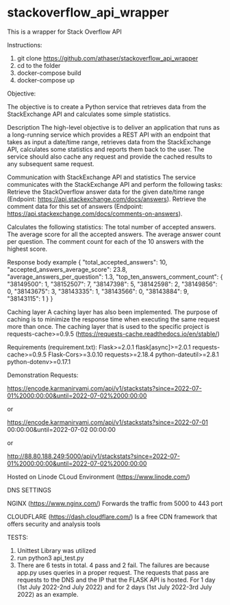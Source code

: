 # stackoverflow_api_wrapper
This is a wrapper for Stack Overflow API

Instructions:

1) git clone https://github.com/athaser/stackoverflow_api_wrapper
2) cd to the folder
3) docker-compose build
4) docker-compose up

Objective:

The objective is to create a Python service that retrieves data from the StackExchange API and calculates some simple statistics.

Description
The high-level objective is to deliver an application that runs as a long-running service which provides a REST API with an endpoint that takes as input a date/time range, retrieves data from the StackExchange API, calculates some statistics and reports them back to the user. The service should also cache any request and provide the cached results to any subsequent same request.

Communication with StackExchange API and statistics
The service communicates with the StackExchange API and perform the following tasks:
Retrieve the StackOverflow answer data for the given date/time range (Endpoint: https://api.stackexchange.com/docs/answers).
Retrieve the comment data for this set of answers  (Endpoint: https://api.stackexchange.com/docs/comments-on-answers).

Calculates the following statistics:
The total number of accepted answers.
The average score for all the accepted answers.
The average answer count per question.
The comment count for each of the 10 answers with the highest score.

Response body example
{
    "total_accepted_answers": 10,
    "accepted_answers_average_score": 23.8,
    "average_answers_per_question": 1.3,
    "top_ten_answers_comment_count": {
        "38149500": 1,
        "38152507": 7,
        "38147398": 5,
        "38142598": 2,
        "38149856": 0,
        "38143675": 3,
        "38143335": 1,
        "38143566": 0,
        "38143884": 9,
        "38143115": 1
    }
}

Caching layer
A caching layer has also been implemented. The purpose of caching is to minimize the response time when executing the same request more than once.
The caching layer that is used to the specific project is requests-cache>=0.9.5 (https://requests-cache.readthedocs.io/en/stable/)

Requirements (requirement.txt):
Flask>=2.0.1
flask[async]>=2.0.1
requests-cache>=0.9.5
Flask-Cors>=3.0.10
requests>=2.18.4
python-dateutil>=2.8.1
python-dotenv>=0.17.1

Demonstration Requests:

https://encode.karmanirvami.com/api/v1/stackstats?since=2022-07-01%2000:00:00&until=2022-07-02%2000:00:00

or

https://encode.karmanirvami.com/api/v1/stackstats?since=2022-07-01 00:00:00&until=2022-07-02 00:00:00

or

http://88.80.188.249:5000/api/v1/stackstats?since=2022-07-01%2000:00:00&until=2022-07-02%2000:00:00

Hosted on Linode CLoud Environment (https://www.linode.com/)

DNS SETTINGS

NGINX (https://www.nginx.com/)
Forwards the traffic from 5000 to 443 port

CLOUDFLARE (https://dash.cloudflare.com/)
Is a free CDN framework that offers security and analysis tools

TESTS:
1. Unittest Library was utilized 
2. run python3 api_test.py
3. There are 6 tests in total. 4 pass and 2 fail. The failures are because app.py uses queries in a proper request.
The requests that pass are requests to the DNS and the IP that the FLASK API is hosted. For 1 day (1st July 2022-2nd July 2022)
and for 2 days (1st July 2022-3rd July 2022) as an example. 
